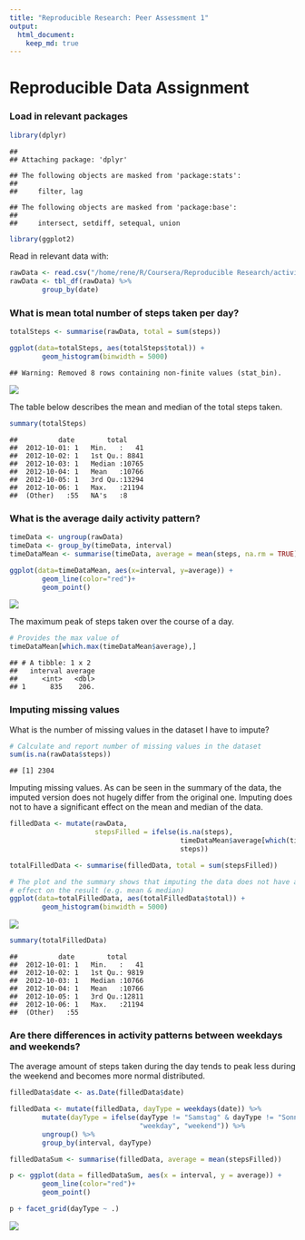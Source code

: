 ```yaml
---
title: "Reproducible Research: Peer Assessment 1"
output: 
  html_document:
    keep_md: true
---
```


# Reproducible Data Assignment

### Load in relevant packages


```r
library(dplyr)
```

```
## 
## Attaching package: 'dplyr'
```

```
## The following objects are masked from 'package:stats':
## 
##     filter, lag
```

```
## The following objects are masked from 'package:base':
## 
##     intersect, setdiff, setequal, union
```

```r
library(ggplot2)
```

Read in relevant data with:


```r
rawData <- read.csv("/home/rene/R/Coursera/Reproducible Research/activity.csv")
rawData <- tbl_df(rawData) %>%
        group_by(date)
```

### What is mean total number of steps taken per day?


```r
totalSteps <- summarise(rawData, total = sum(steps))

ggplot(data=totalSteps, aes(totalSteps$total)) + 
        geom_histogram(binwidth = 5000)
```

```
## Warning: Removed 8 rows containing non-finite values (stat_bin).
```

![](PA1_template_files/figure-html/assign1a-1.png)<!-- -->

The table below describes the mean and median of the total steps taken.


```r
summary(totalSteps)
```

```
##          date        total      
##  2012-10-01: 1   Min.   :   41  
##  2012-10-02: 1   1st Qu.: 8841  
##  2012-10-03: 1   Median :10765  
##  2012-10-04: 1   Mean   :10766  
##  2012-10-05: 1   3rd Qu.:13294  
##  2012-10-06: 1   Max.   :21194  
##  (Other)   :55   NA's   :8
```

### What is the average daily activity pattern?


```r
timeData <- ungroup(rawData)
timeData <- group_by(timeData, interval)
timeDataMean <- summarise(timeData, average = mean(steps, na.rm = TRUE))

ggplot(data=timeDataMean, aes(x=interval, y=average)) +
        geom_line(color="red")+
        geom_point()
```

![](PA1_template_files/figure-html/assign2a-1.png)<!-- -->

The maximum peak of steps taken over the course of a day.


```r
# Provides the max value of 
timeDataMean[which.max(timeDataMean$average),]
```

```
## # A tibble: 1 x 2
##   interval average
##      <int>   <dbl>
## 1      835    206.
```

### Imputing missing values

What is the number of missing values in the dataset I have to impute?


```r
# Calculate and report number of missing values in the dataset
sum(is.na(rawData$steps))
```

```
## [1] 2304
```

Imputing missing values. As can be seen in the summary of the data, the imputed
version does not hugely differ from the original one. Imputing does not to have
a significant effect on the mean and median of the data.


```r
filledData <- mutate(rawData, 
                     stepsFilled = ifelse(is.na(steps), 
                                          timeDataMean$average[which(timeDataMean$interval == interval)], 
                                          steps))

totalFilledData <- summarise(filledData, total = sum(stepsFilled))

# The plot and the summary shows that imputing the data does not have a huge
# effect on the result (e.g. mean & median)
ggplot(data=totalFilledData, aes(totalFilledData$total)) + 
        geom_histogram(binwidth = 5000)
```

![](PA1_template_files/figure-html/assign3b-1.png)<!-- -->

```r
summary(totalFilledData)
```

```
##          date        total      
##  2012-10-01: 1   Min.   :   41  
##  2012-10-02: 1   1st Qu.: 9819  
##  2012-10-03: 1   Median :10766  
##  2012-10-04: 1   Mean   :10766  
##  2012-10-05: 1   3rd Qu.:12811  
##  2012-10-06: 1   Max.   :21194  
##  (Other)   :55
```

### Are there differences in activity patterns between weekdays and weekends?

The average amount of steps taken during the day tends to peak less during the 
weekend and becomes more normal distributed.


```r
filledData$date <- as.Date(filledData$date)

filledData <- mutate(filledData, dayType = weekdays(date)) %>%
        mutate(dayType = ifelse(dayType != "Samstag" & dayType != "Sonntag",
                                "weekday", "weekend")) %>%
        ungroup() %>%
        group_by(interval, dayType)

filledDataSum <- summarise(filledData, average = mean(stepsFilled))

p <- ggplot(data = filledDataSum, aes(x = interval, y = average)) + 
        geom_line(color="red")+
        geom_point()

p + facet_grid(dayType ~ .)
```

![](PA1_template_files/figure-html/assign4-1.png)<!-- -->
